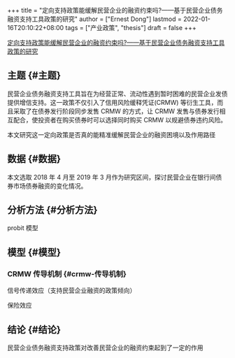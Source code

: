 +++
title = "定向支持政策能缓解民营企业的融资约束吗?——基于民营企业债务融资支持工具政策的研究"
author = ["Ernest Dong"]
lastmod = 2022-01-16T20:10:22+08:00
tags = ["产业政策", "thesis"]
draft = false
+++

[定向支持政策能缓解民营企业的融资约束吗?——基于民营企业债务融资支持工具政策的研究](/ox-hugo/定向支持政策能缓解民营企业的融资约束吗_——基于民营企业债务融资支持工具政策的研究.pdf)


## 主题 {#主题}

民营企业债务融资支持工具旨在为经营正常、流动性遇到暂时困难的民营企业发债提供增信支持。这一政策不仅引入了信用风险缓释凭证(CRMW) 等衍生工具，而且采取了在债券发行阶段同步发售 CRMW 的方式，让 CRMW 发售与债券发行相互配合，使投资者在购买债券时可以选择同时购买 CRMW 以规避债券违约风险。

本文研究这一定向政策是否真的能精准缓解民营企业的融资困境以及作用路径


## 数据 {#数据}

本文选取 2018 年 4 月至 2019 年 3 月作为研究区间，探讨民营企业在银行间债券市场债券融资的变化情况。


## 分析方法 {#分析方法}

probit 模型


## 模型 {#模型}


### CRMW 传导机制 {#crmw-传导机制}

信号传递效应（支持民营企业融资的政策倾向）

保险效应


## 结论 {#结论}

民营企业债务融资支持政策对改善民营企业的融资约束起到了一定的作用